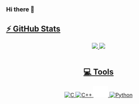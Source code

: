 ### Hi there 👋

<div align="center">
	<a href="https://github.com/othiagos">
	<h2 align="left">⚡ GitHub Stats</h2>
	<img height="180em" src="https://github-readme-stats.vercel.app/api?username=othiagos&show_icons=true&theme=radical&include_all_commits=true&count_private=true"/>
	<img height="180em" src="https://github-readme-stats.vercel.app/api/top-langs/?username=othiagos&layout=compact&langs_count=8&theme=radical&hide=css,scss,html,handlebars,Makefile"/>
</div>

<div align="center"><br>
	<h2>💻 Tools</h2>
  <img alt="C" height="30" width="40" src="https://icongr.am/devicon/c-original.svg">
  <img alt="C++" height="30" width="40" src="https://icongr.am/devicon/cplusplus-original.svg">
  <img alt="Rust" height="30" width="40" src="./logo/rust_lang.svg">
  <img alt="Python" height="30" width="40" src="https://icongr.am/devicon/python-original.svg">
</div>

